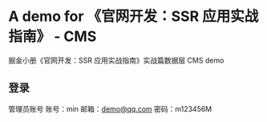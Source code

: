 # A demo for 《官网开发：SSR 应用实战指南》 - CMS

掘金小册《官网开发：SSR 应用实战指南》实战篇数据层 CMS demo

## 登录

管理员账号
账号：min
邮箱：demo@qq.com
密码：m123456M
